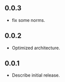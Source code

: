 ## 0.0.3

* fix some norms.

## 0.0.2

* Optimized architecture.

## 0.0.1

* Describe initial release.
